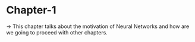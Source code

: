 # Chapter-1

-> This chapter talks about the motivation of Neural Networks and how are we going to proceed with other chapters.
